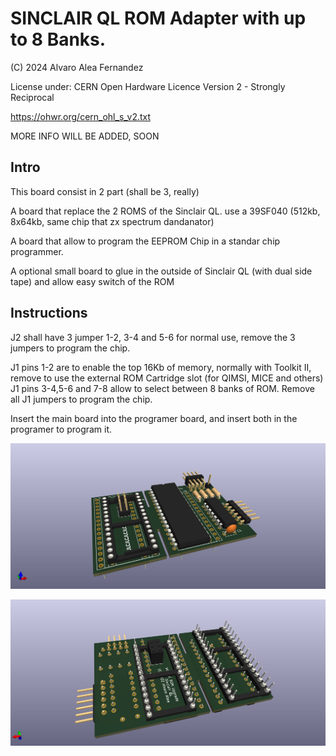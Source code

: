 # SINCLAIR QL ROM Adapter with up to 8 Banks.

(C) 2024 Alvaro Alea Fernandez

License under: CERN Open Hardware Licence Version 2 - Strongly Reciprocal

https://ohwr.org/cern_ohl_s_v2.txt

MORE INFO WILL BE ADDED, SOON

## Intro

This board consist in 2 part (shall be 3, really)

A board that replace the 2 ROMS of the Sinclair QL. use a 39SF040 (512kb, 8x64kb, same chip that zx spectrum dandanator)

A board that allow to program the EEPROM Chip in a standar chip programmer.

A optional small board to glue in the outside of Sinclair QL (with dual side tape) and allow easy switch of the ROM

## Instructions

J2 shall have 3 jumper 1-2, 3-4 and 5-6 for normal use, remove the 3 jumpers to program the chip.

J1 pins 1-2 are to enable the top 16Kb of memory, normally with Toolkit II, remove to use the external ROM Cartridge slot (for QIMSI, MICE and others)
J1 pins 3-4,5-6 and 7-8 allow to select between 8 banks of ROM.
Remove all J1 jumpers to program the chip.

Insert the main board into the programer board, and insert both in the programer to program it.

![My image](top.png)

![My image](botton.png)

